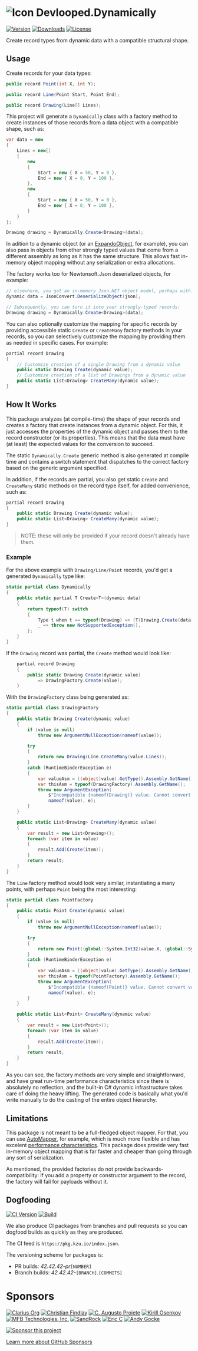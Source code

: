 ![Icon](https://github.com/devlooped/Dynamically/raw/main/assets/img/32.png) Devlooped.Dynamically
================

[![Version](https://img.shields.io/nuget/vpre/Devlooped.Dynamically.svg?color=royalblue)](https://www.nuget.org/packages/Devlooped.Dynamically)
[![Downloads](https://img.shields.io/nuget/dt/Devlooped.Dynamically.svg?color=green)](https://www.nuget.org/packages/Devlooped.Dynamically)
[![License](https://img.shields.io/github/license/devlooped/Dynamically.svg?color=blue)](https://github.com/devlooped/Dynamically/blob/main/license.txt)

<!-- #main -->
Create record types from dynamic data with a compatible structural shape.

## Usage

Create records for your data types:

```csharp
public record Point(int X, int Y);

public record Line(Point Start, Point End);

public record Drawing(Line[] Lines);
```

This project will generate a `Dynamically` class with a factory method to create instances 
of those records from a data object with a compatible shape, such as:

```csharp
var data = new
{
    Lines = new[]
    {
        new
        {
            Start = new { X = 50, Y = 0 },
            End = new { X = 0, Y = 100 },
        },
        new
        {
            Start = new { X = 50, Y = 0 },
            End = new { X = 0, Y = 100 },
        }
    }
};

Drawing drawing = Dynamically.Create<Drawing>(data);
```

In adition to a dynamic object (or an [ExpandoObject](https://learn.microsoft.com/en-us/dotnet/api/system.dynamic.expandoobject?view=net-7.0), 
for example), you can also pass in objects from other strongly typed values that come 
from a different assembly as long as it has the same structure. This allows fast 
in-memory object mapping without any serialization or extra allocations.

The factory works too for Newtonsoft.Json deserialized objects, for example:

```csharp
// elsewhere, you got an in-memory Json.NET object model, perhaps with:
dynamic data = JsonConvert.DeserializeObject(json);

// Subsequently, you can turn it into your strongly-typed records:
Drawing drawing = Dynamically.Create<Drawing>(data);
```

You can also optionally customize the mapping for specific records by providing accessible 
static `Create` or `CreateMany` factory methods in your records, so you can 
selectively customize the mapping by providing them as needed in specific cases. 
For example:

```csharp
partial record Drawing
{
    // Customize creation of a single Drawing from a dynamic value
    public static Drawing Create(dynamic value);
    // Customize creation of a list of Drawings from a dynamic value
    public static List<Drawing> CreateMany(dynamic value);
}
```


## How It Works

This package analyzes (at compile-time) the shape of your records and creates a 
factory that create instances from a dynamic object. For this, it just accesses 
the properties of the dynamic object and passes them to the record constructor 
(or its properties). This means that the data must have (at least) the expected 
values for the conversion to succeed. 

The static `Dynamically.Create` generic method is also generated at compile time 
and contains a switch statement that dispatches to the correct factory based on 
the generic argument specified. 

In addition, if the records are partial, you also get static `Create` and 
`CreateMany` static methods on the record type itself, for added convenience, 
such as:

```csharp
partial record Drawing
{
    public static Drawing Create(dynamic value);
    public static List<Drawing> CreateMany(dynamic value);
}
```

> NOTE: these will only be provided if your record doesn't already have them.

### Example

For the above example with `Drawing/Line/Point` records, you'd get a generated 
`Dynamically` type like:

```csharp
static partial class Dynamically
{
    public static partial T Create<T>(dynamic data)
    {
        return typeof(T) switch
        {
            Type t when t == typeof(Drawing) => (T)Drawing.Create(data),
            _ => throw new NotSupportedException(),
        };
    }
}
```

If the `Drawing` record was partial, the `Create` method would look like:

```csharp
    partial record Drawing
    {
        public static Drawing Create(dynamic value)
            => DrawingFactory.Create(value);
    }
```

With the `DrawingFactory` class being generated as:

```csharp
static partial class DrawingFactory
{
    public static Drawing Create(dynamic value)
    {
        if (value is null)
            throw new ArgumentNullException(nameof(value));

        try
        {
            return new Drawing(Line.CreateMany(value.Lines));
        }
        catch (RuntimeBinderException e)
        {
            var valueAsm = ((object)value).GetType().Assembly.GetName();
            var thisAsm = typeof(DrawingFactory).Assembly.GetName();
            throw new ArgumentException(
                $"Incompatible {nameof(Drawing)} value. Cannot convert value from '{valueAsm.Name}, Version={valueAsm.Version}' to '{thisAsm.Name}, Version={thisAsm.Version}'.",
                nameof(value), e);
        }
    }

    public static List<Drawing> CreateMany(dynamic value)
    {
        var result = new List<Drawing>();
        foreach (var item in value)
        {
            result.Add(Create(item));
        }
        return result;
    }
}
```

The `Line` factory method would look very similar, instantiating a many points, 
with perhaps `Point` being the most interesting:

```csharp
static partial class PointFactory
{
    public static Point Create(dynamic value)
    {
        if (value is null)
            throw new ArgumentNullException(nameof(value));

        try
        {
            return new Point((global::System.Int32)value.X, (global::System.Int32)value.Y);
        }
        catch (RuntimeBinderException e)
        {
            var valueAsm = ((object)value).GetType().Assembly.GetName();
            var thisAsm = typeof(PointFactory).Assembly.GetName();
            throw new ArgumentException(
                $"Incompatible {nameof(Point)} value. Cannot convert value from '{valueAsm.Name}, Version={valueAsm.Version}' to '{thisAsm.Name}, Version={thisAsm.Version}'.",
                nameof(value), e);
        }
    }

    public static List<Point> CreateMany(dynamic value)
    {
        var result = new List<Point>();
        foreach (var item in value)
        {
            result.Add(Create(item));
        }
        return result;
    }
}
```

As you can see, the factory methods are very simple and straightforward, and have 
great run-time performance characteristics since there is absolutely no reflection, 
and the built-in C# dynamic infrastructure takes care of doing the heavy lifting. 
The generated code is basically what you'd write manually to do the casting of the 
entire object hierarchy.

## Limitations

This package is not meant to be a full-fledged object mapper. For that, you can 
use [AutoMapper](https://automapper.org/), for example, which is much more flexible 
and has excelent [performance characteristics](https://github.com/kzu/MappingBenchmark).
This package does provide very fast in-memory object mapping that is far faster and 
cheaper than going through any sort of serialization. 

As mentioned, the provided factories do not provide backwards-compatibility: if 
you add a property or constructor argument to the record, the factory will fail 
for payloads without it.



<!-- #main -->

<!-- #ci -->
## Dogfooding

[![CI Version](https://img.shields.io/endpoint?url=https://shields.kzu.io/vpre/Devlooped.Dynamically/main&label=nuget.ci&color=brightgreen)](https://pkg.kzu.io/index.json)
[![Build](https://github.com/devlooped/Dynamically/workflows/build/badge.svg?branch=main)](https://github.com/devlooped/Dynamically/actions)

We also produce CI packages from branches and pull requests so you can dogfood builds as quickly as they are produced. 

The CI feed is `https://pkg.kzu.io/index.json`. 

The versioning scheme for packages is:

- PR builds: *42.42.42-pr*`[NUMBER]`
- Branch builds: *42.42.42-*`[BRANCH]`.`[COMMITS]`

<!-- #sponsors -->
<!-- include https://github.com/devlooped/sponsors/raw/main/footer.md -->
# Sponsors 

<!-- sponsors.md -->
[![Clarius Org](https://raw.githubusercontent.com/devlooped/sponsors/main/.github/avatars/clarius.png "Clarius Org")](https://github.com/clarius)
[![Christian Findlay](https://raw.githubusercontent.com/devlooped/sponsors/main/.github/avatars/MelbourneDeveloper.png "Christian Findlay")](https://github.com/MelbourneDeveloper)
[![C. Augusto Proiete](https://raw.githubusercontent.com/devlooped/sponsors/main/.github/avatars/augustoproiete.png "C. Augusto Proiete")](https://github.com/augustoproiete)
[![Kirill Osenkov](https://raw.githubusercontent.com/devlooped/sponsors/main/.github/avatars/KirillOsenkov.png "Kirill Osenkov")](https://github.com/KirillOsenkov)
[![MFB Technologies, Inc.](https://raw.githubusercontent.com/devlooped/sponsors/main/.github/avatars/MFB-Technologies-Inc.png "MFB Technologies, Inc.")](https://github.com/MFB-Technologies-Inc)
[![SandRock](https://raw.githubusercontent.com/devlooped/sponsors/main/.github/avatars/sandrock.png "SandRock")](https://github.com/sandrock)
[![Eric C](https://raw.githubusercontent.com/devlooped/sponsors/main/.github/avatars/eeseewy.png "Eric C")](https://github.com/eeseewy)
[![Andy Gocke](https://raw.githubusercontent.com/devlooped/sponsors/main/.github/avatars/agocke.png "Andy Gocke")](https://github.com/agocke)


<!-- sponsors.md -->

[![Sponsor this project](https://raw.githubusercontent.com/devlooped/sponsors/main/sponsor.png "Sponsor this project")](https://github.com/sponsors/devlooped)
&nbsp;

[Learn more about GitHub Sponsors](https://github.com/sponsors)

<!-- https://github.com/devlooped/sponsors/raw/main/footer.md -->
